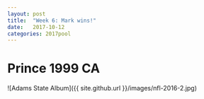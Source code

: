 ```yaml
---
layout: post
title:  "Week 6: Mark wins!"
date:   2017-10-12
categories: 2017pool
---
```

# Prince 1999 CA <br/>
![Adams State Album]({{ site.github.url }}/images/nfl-2016-2.jpg)
